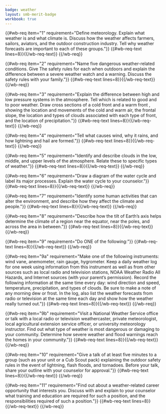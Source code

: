 ```yaml
---
badge: weather
layout: smb-merit-badge
workbook: true
---
```



{{#wb-req item="1" requirement="Define meteorology. Explain what weather is and what climate is. Discuss how the weather affects farmers, sailors, aviators, and the outdoor construction industry. Tell why weather forecasts are important to each of these groups."}}
{{#wb-req-text lines=8}}{{/wb-req-text}}
{{/wb-req}}

{{#wb-req item="2" requirement="Name five dangerous weather-related conditions. Give The safety rules for each when outdoors and explain the difference between a severe weather watch and a warning. Discuss the safety rules with your family."}}
{{#wb-req-text lines=8}}{{/wb-req-text}}
{{/wb-req}}

{{#wb-req item="3" requirement="Explain the difference between high and low pressure systems in the atmosphere. Tell which is related to good and to poor weather. Draw cross sections of a cold front and a warm front , showing the location and movements of the cold and warm air, the frontal slope, the location and types of clouds associated with each type of front, and the location of precipitation."}}
{{#wb-req-text lines=8}}{{/wb-req-text}}
{{/wb-req}}

{{#wb-req item="4" requirement="Tell what causes wind, why it rains, and how lightning and hail are formed."}}
{{#wb-req-text lines=8}}{{/wb-req-text}}
{{/wb-req}}

{{#wb-req item="5" requirement="Identify and describe clouds in the low, middle, and upper levels of the atmosphere. Relate these to specific types of weather."}}
{{#wb-req-text lines=8}}{{/wb-req-text}}
{{/wb-req}}

{{#wb-req item="6" requirement="Draw a diagram of the water cycle and label its major processes. Explain the water cycle to your counselor."}}
{{#wb-req-text lines=8}}{{/wb-req-text}}
{{/wb-req}}

{{#wb-req item="7" requirement="Identify some human activities that can alter the environment, and describe how they affect the climate and people."}}
{{#wb-req-text lines=8}}{{/wb-req-text}}
{{/wb-req}}

{{#wb-req item="8" requirement="Describe how the tilt of Earth’s axis helps determine the climate of a region near the equator, near the poles, and across the area in between."}}
{{#wb-req-text lines=8}}{{/wb-req-text}}
{{/wb-req}}

{{#wb-req item="9" requirement="Do ONE of the following:"}}
{{#wb-req-text lines=8}}{{/wb-req-text}}
{{/wb-req}}

{{#wb-req item="9a" requirement="Make one of the following instruments: wind vane, anemometer, rain gauge, hygrometer. Keep a daily weather log for one week using information from this instrument as well as from other sources such as local radio and television stations, NOAA Weather Radio All Hazards, and Internet sources (with your parent’s permission). Record the following information at the same time every day: wind direction and speed, temperature, precipitation, and types of clouds. Be sure to make a note of any morning dew or frost. In the log, also list the weather forecasts from radio or television at the same time each day and show how the weather really turned out."}}
{{#wb-req-text lines=8}}{{/wb-req-text}}
{{/wb-req}}

{{#wb-req item="9b" requirement="Visit a National Weather Service office or talk with a local radio or television weathercaster, private meteorologist, local agricultural extension service officer, or university meteorology instructor. Find out what type of weather is most dangerous or damaging to your community. Determine how severe weather and flood warnings reach the homes in your community."}}
{{#wb-req-text lines=8}}{{/wb-req-text}}
{{/wb-req}}

{{#wb-req item="10" requirement="Give a talk of at least five minutes to a group (such as your unit or a Cub Scout pack) explaining the outdoor safety rules in the event of lightning, flash floods, and tornadoes. Before your talk, share your outline with your counselor for approval."}}
{{#wb-req-text lines=8}}{{/wb-req-text}}
{{/wb-req}}

{{#wb-req item="11" requirement="Find out about a weather-related career opportunity that interests you. Discuss with and explain to your counselor what training and education are required for such a position, and the responsibilities required of such a position."}}
{{#wb-req-text lines=8}}{{/wb-req-text}}
{{/wb-req}}
